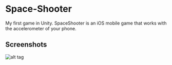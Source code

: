 # Space-Shooter
My first game in Unity. SpaceShooter is an iOS mobile game that works with the accelerometer of your phone.

## Screenshots

![alt tag](http://imgur.com/a/yzqdG)
